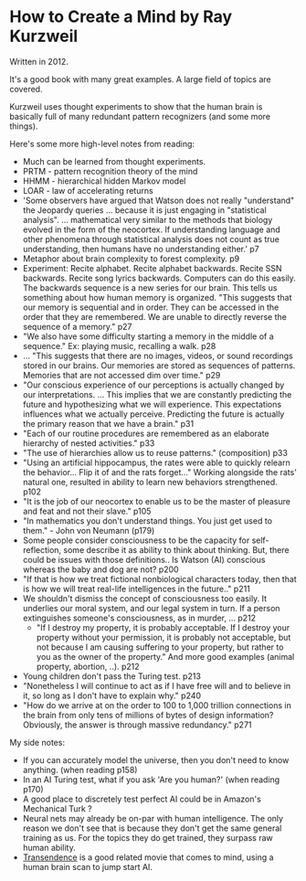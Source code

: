 # How to Create a Mind by Ray Kurzweil #

Written in 2012.

It's a good book with many great examples. A large field of topics are covered.

Kurzweil uses thought experiments to show that the human brain is basically full of many redundant pattern recognizers (and some more things).


Here's some more high-level notes from reading:

- Much can be learned from thought experiments.
- PRTM - pattern recognition theory of the mind
- HHMM - hierarchical hidden Markov model
- LOAR - law of accelerating returns
- 'Some observers have argued that Watson does not really "understand" the Jeopardy queries ... because it is just engaging in "statistical analysis". ... mathematical very similar to the methods that biology evolved in the form of the neocortex. If understanding language and other phenomena through statistical analysis does not count as true understanding, then humans have no understanding either.' p7
- Metaphor about brain complexity to forest complexity. p9
- Experiment: Recite alphabet. Recite alphabet backwards. Recite SSN backwards. Recite song lyrics backwards. Computers can do this easily. The backwards sequence is a new series for our brain. This tells us something about how human memory is organized. "This suggests that our memory is sequential and in order. They can be accessed in the order that they are remembered. We are unable to directly reverse the sequence of a memory." p27
- "We also have some difficulty starting a memory in the middle of a sequence." Ex: playing music, recalling a walk. p28
- ... "This suggests that there are no images, videos, or sound recordings stored in our brains. Our memories are stored as sequences of patterns. Memories that are not accessed dim over time." p29
- "Our conscious experience of our perceptions is actually changed by our interpretations. ... This implies that we are constantly predicting the future and hypothesizing what we will experience. This expectations influences what we actually perceive. Predicting the future is actually the primary reason that we have a brain." p31
- "Each of our routine procedures are remembered as an elaborate hierarchy of nested activities." p33
- "The use of hierarchies allow us to reuse patterns." (composition) p33
- "Using an artificial hippocampus, the rates were able to quickly relearn the behavior... Flip it of and the rats forget..." Working alongside the rats' natural one, resulted in ability to learn new behaviors strengthened. p102
- "It is the job of our neocortex to enable us to be the master of pleasure and feat and not their slave." p105
- "In mathematics you don't understand things. You just get used to them." - John von Neumann (p179)
- Some people consider consciousness to be the capacity for self-reflection, some describe it as ability to think about thinking. But, there could be issues with those definitions.. Is Watson (AI) conscious whereas the baby and dog are not? p200
- "If that is how we treat fictional nonbiological characters today, then that is how we will treat real-life intelligences in the future.." p211
- We shouldn't dismiss the concept of consciousness too easily. It underlies our moral system, and our legal system in turn. If a person extinguishes someone's consciousness, as in murder, ... p212
  - "If I destroy my property, it is probably acceptable. If I destroy your property without your permission, it is probably not acceptable, but not because I am causing suffering to your property, but rather to you as the owner of the property." And more good examples (animal property, abortion, ..). p212
- Young children don't pass the Turing test. p213
- "Nonetheless I will continue to act as if I have free will and to believe in it, so long as I don't have to explain why." p240
- "How do we arrive at on the order to 100 to 1,000 trillion connections in the brain from only tens of millions of bytes of design information? Obviously, the answer is through massive redundancy." p271



My side notes:

- If you can accurately model the universe, then you don't need to know anything. (when reading p158)
- In an AI Turing test, what if you ask 'Are you human?' (when reading p170)
- A good place to discretely test perfect AI could be in Amazon's Mechanical Turk ?
- Neural nets may already be on-par with human intelligence. The only reason we don't see that is because they don't get the same general training as us. For the topics they do get trained, they surpass raw human ability.
- [Transendence](http://www.imdb.com/title/tt2209764/) is a good related movie that comes to mind, using a human brain scan to jump start AI.
